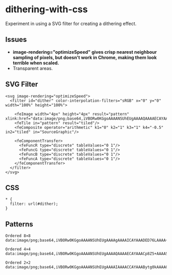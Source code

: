 # dithering-with-css
Experiment in using a SVG filter for creating a dithering effect.

## Issues
* **image-rendering="optimizeSpeed" gives crisp nearest neighbour sampling of pixels, but doesn't work in Chrome, making them look terrible when scaled.**
* Transparent areas.


## SVG Filter
```
<svg image-rendering="optimizeSpeed">
  <filter id="dither" color-interpolation-filters="sRGB" x="0" y="0" width="100%" height="100%">

    <feImage width="4px" height="4px" result="pattern" xlink:href="data:image/png;base64,iVBORw0KGgoAAAANSUhEUgAAAAQAAAAECAYAAACp8Z5+AAAASElEQVR42gXBgQAAIAxFwW8QwhBCCCGEIYQQQgghhBBCCEMYwutOkphzYmbsvdG9l9YaEYG7o1or5xxKKay1UGYyxuC9R++dD7yGJkTj6F0HAAAAAElFTkSuQmCC"/>
    <feTile in="pattern" result="tiled"/>
    <feComposite operator="arithmetic" k1="0" k2="1" k3="1" k4="-0.5" in2="tiled" in="SourceGraphic"/>

    <feComponentTransfer>
      <feFuncR type="discrete" tableValues="0 1"/>
      <feFuncG type="discrete" tableValues="0 1"/>
      <feFuncB type="discrete" tableValues="0 1"/>
      <feFuncA type="discrete" tableValues="0 1"/>
    </feComponentTransfer>
  </filter>
</svg>
```


## CSS
```
* {
  filter: url(#dither);
}
```


## Patterns
```
Ordered 8×8
data:image/png;base64,iVBORw0KGgoAAAANSUhEUgAAAAgAAAAICAYAAADED76LAAAA+UlEQVR42gXBERTCUABA0X/OYDAYDAZBEAyCIBgMgiAIgiAYBINgEAwGgyAIBsFgMAiCIAiCIAgGQTAYDAaDIAiCwWDwulcIIXg8HgwGA36/H4qi8Hq9sCyLtm0Rm82G0WjE5XJhvV4ThiHT6ZT7/U4QBIhut0tVVaiqSpZl9Pt9vt8vnU6HsiwRh8OB5XLJfr9nNptxPp9xXZckSbBtGyHLMs/nE9M0aZoGSZJI05ThcEhd14jdbsdkMuF2u+H7PtvtlvF4zPV6xfM8hGEYfD4fdF2nKAp6vR7v9xtN08jzHHE6nVitVsRxzGKx4Hg84jgOURQxn8/5A7oKnYRU4EpfAAAAAElFTkSuQmCC

Ordered 4×4
data:image/png;base64,iVBORw0KGgoAAAANSUhEUgAAAAQAAAAECAYAAACp8Z5+AAAASElEQVR42gXBgQAAIAxFwW8QwhBCCCGEIYQQQgghhBBCCEMYwutOkphzYmbsvdG9l9YaEYG7o1or5xxKKay1UGYyxuC9R++dD7yGJkTj6F0HAAAAAElFTkSuQmCC

Ordered 2×2
data:image/png;base64,iVBORw0KGgoAAAANSUhEUgAAAAIAAAACCAYAAABytg0kAAAAG0lEQVR42mNgYGD4X19f/59h//79/+3t7f8DAEGyCHSQnFc+AAAAAElFTkSuQmCC
```
